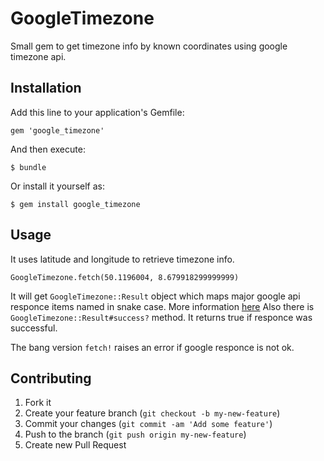# GoogleTimezone

Small gem to get timezone info by known coordinates using google timezone api.

## Installation

Add this line to your application's Gemfile:

    gem 'google_timezone'

And then execute:

    $ bundle

Or install it yourself as:

    $ gem install google_timezone

## Usage

It uses latitude and longitude to retrieve timezone info.

    GoogleTimezone.fetch(50.1196004, 8.679918299999999)

It will get `GoogleTimezone::Result` object which maps major google api responce items named in snake case.
More information [here](https://developers.google.com/maps/documentation/timezone/)
Also there is `GoogleTimezone::Result#success?` method. It returns true if responce was successful.

The bang version `fetch!` raises an error if google responce is not ok.


## Contributing

1. Fork it
2. Create your feature branch (`git checkout -b my-new-feature`)
3. Commit your changes (`git commit -am 'Add some feature'`)
4. Push to the branch (`git push origin my-new-feature`)
5. Create new Pull Request
